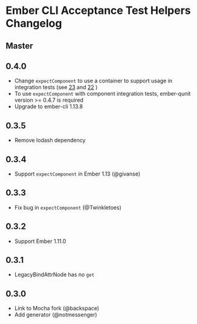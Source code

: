 # Ember CLI Acceptance Test Helpers Changelog

## Master

## 0.4.0

 * Change `expectComponent` to use a container to support usage in integration tests (see [23](https://github.com/201-created/ember-cli-acceptance-test-helpers/pull/23) and [22](https://github.com/201-created/ember-cli-acceptance-test-helpers/issues/22) )
 * To use `expectComponent` with component integration tests, ember-qunit version >= 0.4.7 is required
 * Upgrade to ember-cli 1.13.8

## 0.3.5

 * Remove lodash dependency

## 0.3.4

 * Support `expectComponent` in Ember 1.13 (@givanse)

## 0.3.3

 * Fix bug in `expectComponent` (@Twinkletoes)

## 0.3.2

* Support Ember 1.11.0

## 0.3.1

 * LegacyBindAttrNode has no `get`

## 0.3.0

 * Link to Mocha fork (@backspace)
 * Add generator (@notmessenger)
